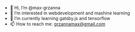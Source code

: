 - 👋 Hi, I’m @max-grzanna
- 👀 I’m interested in webdevelopment and mashine learning
- 🌱 I’m currently learning gatsby.js and tensorflow
- 📫 How to reach me: grzannamax@gmail.com

<!---
max-grzanna/max-grzanna is a ✨ special ✨ repository because its `README.md` (this file) appears on your GitHub profile.
You can click the Preview link to take a look at your changes.
--->
